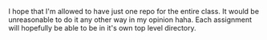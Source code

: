 I hope that I'm allowed to have just one repo for the entire class. It would be unreasonable to do it any other way in my opinion haha. Each assignment will hopefully be able to be in it's own top level directory.
